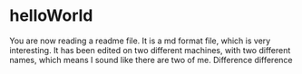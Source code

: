 # helloWorld
You are now reading a readme file. It is a md format file, which is very interesting. It has been edited on two different machines, with two different names, which means I sound like there are two of me.
Difference difference

